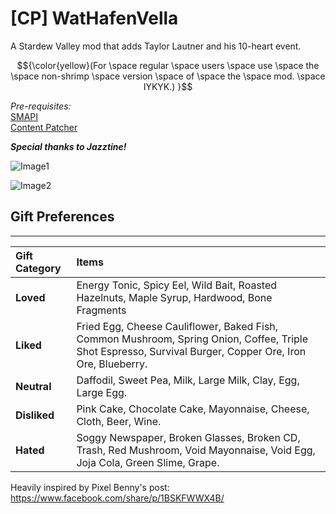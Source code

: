 # [CP] WatHafenVella
A Stardew Valley mod that adds Taylor Lautner and his 10-heart event.


$${\color{yellow}(For \space regular \space users \space use \space the \space non-shrimp \space version \space of \space the \space mod. \space IYKYK.)
}$$

*Pre-requisites:*  
[SMAPI](https://www.nexusmods.com/stardewvalley/mods/2400)  
[Content Patcher](https://www.nexusmods.com/stardewvalley/mods/1915)  

<i><b>Special thanks to Jazztine!</i></b>

![Image1](https://github.com/user-attachments/assets/9a2432a5-ea83-457d-9832-da3a843df4f7)

![Image2](https://github.com/user-attachments/assets/5276cece-8ec7-4ac1-83c4-1df4e2325409)

## Gift Preferences

---

| Gift Category | Items                                                                                                                                                                                                                                                                                                                                                                                                                                                                                                                                                                                                                                                                                                                                                                                                                                                                                                                     |
| :------------ | :---------------------------------------------------------------------------------------------------------------------------------------------------------------------------------------------------------------------------------------------------------------------------------------------------------------------------------------------------------------------------------------------------------------------------------------------------------------------------------------------------------------------------------------------------------------------------------------------------------------------------------------------------------------------------------------------------------------------------------------------------------------------------------------------------------------------------------------------------------------------------------------------------------------------------------------- |
| **Loved** | Energy Tonic, Spicy Eel, Wild Bait, Roasted Hazelnuts, Maple Syrup, Hardwood, Bone Fragments |
| **Liked** | Fried Egg, Cheese Cauliflower, Baked Fish, Common Mushroom, Spring Onion, Coffee, Triple Shot Espresso, Survival Burger, Copper Ore, Iron Ore, Blueberry.                                                                                                                                                                                                                                                                                                                                                                                                                                                                                                                                                                                                                                                                                                                |
| **Neutral** | Daffodil, Sweet Pea, Milk, Large Milk, Clay, Egg, Large Egg.                                                                                                                                                                                                                                                                                                                                                                                                                                                                                                                                                                                                                                                                                                                                                                                                                         |
| **Disliked** | Pink Cake, Chocolate Cake, Mayonnaise, Cheese, Cloth, Beer, Wine.                                                                                                                                                                                                                                                                                                                                                                                                                                                                                                                                                                                                                                                                                                                                                                             |
| **Hated** | Soggy Newspaper, Broken Glasses, Broken CD, Trash, Red Mushroom, Void Mayonnaise, Void Egg, Joja Cola, Green Slime, Grape. |

Heavily inspired by Pixel Benny's post: https://www.facebook.com/share/p/1BSKFWWX4B/
